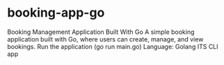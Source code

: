 # booking-app-go
Booking Management Application Built With Go
A simple booking application built with Go, where users can create, manage, and view bookings.
Run the application (go run main.go)
Language: Golang
ITS CLI app
